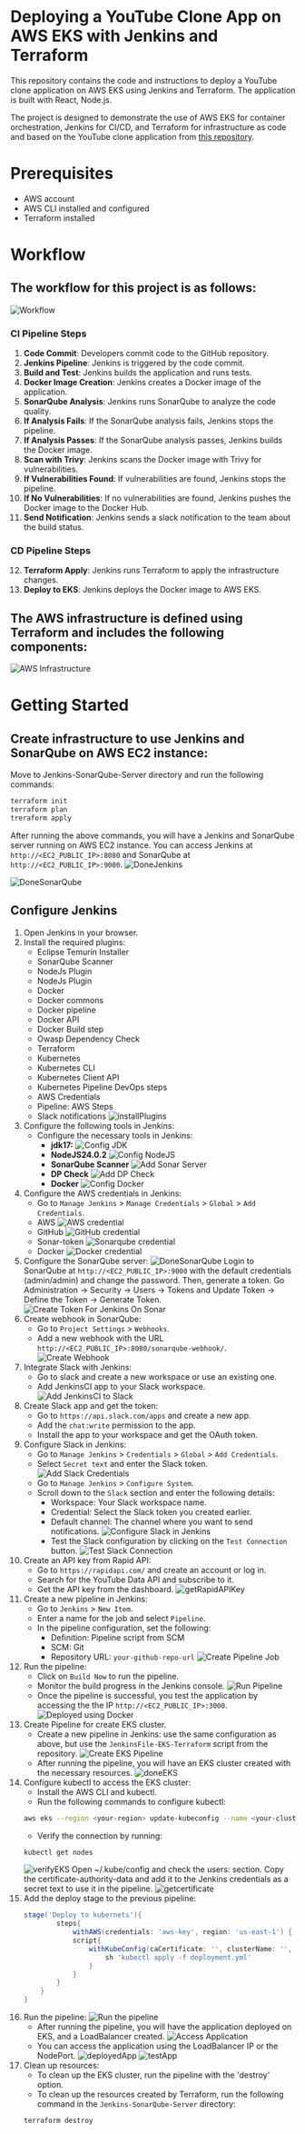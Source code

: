 # Deploying a YouTube Clone App on AWS EKS with Jenkins and Terraform
This repository contains the code and instructions to deploy a YouTube clone application on AWS EKS using Jenkins and Terraform. The application is built with React, Node.js.

The project is designed to demonstrate the use of AWS EKS for container orchestration, Jenkins for CI/CD, and Terraform for infrastructure as code and based on the YouTube clone application from [this repository](https://github.com/uniquesreedhar/Youtube-clone-app).
# Prerequisites
- AWS account
- AWS CLI installed and configured
- Terraform installed

# Workflow
## The workflow for this project is as follows:

![Workflow](/img/DevSecOps_final.png)
### CI Pipeline Steps
1. **Code Commit**: Developers commit code to the GitHub repository.
2. **Jenkins Pipeline**: Jenkins is triggered by the code commit.
3. **Build and Test**: Jenkins builds the application and runs tests.
4. **Docker Image Creation**: Jenkins creates a Docker image of the application.
5. **SonarQube Analysis**: Jenkins runs SonarQube to analyze the code quality.
6. **If Analysis Fails**: If the SonarQube analysis fails, Jenkins stops the pipeline.
7. **If Analysis Passes**: If the SonarQube analysis passes, Jenkins builds the Docker image.
8. **Scan with Trivy**: Jenkins scans the Docker image with Trivy for vulnerabilities.
9. **If Vulnerabilities Found**: If vulnerabilities are found, Jenkins stops the pipeline.
10. **If No Vulnerabilities**: If no vulnerabilities are found, Jenkins pushes the Docker image to the Docker Hub.
11. **Send Notification**: Jenkins sends a slack notification to the team about the build status.
### CD Pipeline Steps
12. **Terraform Apply**: Jenkins runs Terraform to apply the infrastructure changes.
13. **Deploy to EKS**: Jenkins deploys the Docker image to AWS EKS.

## The AWS infrastructure is defined using Terraform and includes the following components:
![AWS Infrastructure](/img/AWS-Data.jpg)


# Getting Started
## Create infrastructure to use Jenkins and SonarQube on AWS EC2 instance:
Move to Jenkins-SonarQube-Server directory and run the following commands:
```bash
terraform init
terraform plan
treraform apply
```
After running the above commands, you will have a Jenkins and SonarQube server running on AWS EC2 instance. You can access Jenkins at `http://<EC2_PUBLIC_IP>:8080` and SonarQube at `http://<EC2_PUBLIC_IP>:9000`.
![DoneJenkins](/img/DoneJenkins.png)


![DoneSonarQube](/img/DoneSonar.png)
## Configure Jenkins
1. Open Jenkins in your browser.
2. Install the required plugins:
    - Eclipse Temurin Installer 
    - SonarQube Scanner 
    - NodeJs Plugin 
    - NodeJs Plugin 
    - Docker
    - Docker commons
    - Docker pipeline
    - Docker API
    - Docker Build step
    - Owasp Dependency Check
    - Terraform
    - Kubernetes
    - Kubernetes CLI
    - Kubernetes Client API
    - Kubernetes Pipeline DevOps steps
    - AWS Credentials
    - Pipeline: AWS Steps
    - Slack notifications
![installPlugins](/img/installPlugins.png)
3. Configure the following tools in Jenkins:
    - Configure the necessary tools in Jenkins:
         - **jdk17:**
![Config JDK](/img/configJDK.png)
        - **NodeJS24.0.2**
![Config NodeJS](/img/configNodeJS.png)
        - **SonarQube Scanner**
![Add Sonar Server](/img/configSonar-scanner.png)
        - **DP Check**
![Add DP Check](/img/configDP-Check.png)
        - **Docker**
![Config Docker](/img/configDocker.png)
4. Configure the AWS credentials in Jenkins:
    - Go to `Manage Jenkins` > `Manage Credentials` > `Global` > `Add Credentials`.
    - AWS
![AWS credential](/img/addAWSCredentials.png)
    - GitHub
![GitHub credential](/img/addGithubCredentials.png)
    - Sonar-token
![Sonarqube credential](/img/addSonarCredentials.png)
    - Docker
![Docker credential](/img/addDockerCredentials.png)
5. Configure the SonarQube server:
![DoneSonarQube](/img/DoneSonar.png)
Login to SonarQube at `http://<EC2_PUBLIC_IP>:9000` with the default credentials (admin/admin) and change the password. Then, generate a token.
Go Administration → Security → Users → Tokens and Update Token → Define the Token → Generate Token.
![Create Token For Jenkins On Sonar](/img/createTokenForJenkinsOnSonar.png)
6. Create webhook in SonarQube:
   - Go to `Project Settings` > `Webhooks`.
   - Add a new webhook with the URL `http://<EC2_PUBLIC_IP>:8080/sonarqube-webhook/`.
![Create Webhook](/img/createWebhookForJenkinsOnSonar.png)
7. Integrate Slack with Jenkins:
   - Go to slack and create a new workspace or use an existing one.
   - Add JenkinsCI app to your Slack workspace.
   ![Add JenkinsCI to Slack](/img/addJenkinsIntoSlack.png)
8. Create Slack app and get the token:
   - Go to `https://api.slack.com/apps` and create a new app.
   - Add the `chat:write` permission to the app.
   - Install the app to your workspace and get the OAuth token.
9. Configure Slack in Jenkins:
   - Go to `Manage Jenkins` > `Credentials` > `Global` > `Add Credentials`.
   - Select `Secret text` and enter the Slack token.
   ![Add Slack Credentials](/img/addSlackCredentials.png)
   - Go to `Manage Jenkins` > `Configure System`.
   - Scroll down to the `Slack` section and enter the following details:
     - Workspace: Your Slack workspace name.
     - Credential: Select the Slack token you created earlier.
     - Default channel: The channel where you want to send notifications.
   ![Configure Slack in Jenkins](/img/configSlack.png)
     - Test the Slack configuration by clicking on the `Test Connection` button.
   ![Test Slack Connection](/img/configSlackSuccessfully.png)
10. Create an API key from Rapid API:
    - Go to `https://rapidapi.com/` and create an account or log in.
    - Search for the YouTube Data API and subscribe to it.
    - Get the API key from the dashboard.
    ![getRapidAPIKey](/img/getAPIToken.png)
11. Create a new pipeline in Jenkins:
    - Go to `Jenkins` > `New Item`.
    - Enter a name for the job and select `Pipeline`.
    - In the pipeline configuration, set the following:
      - Definition: Pipeline script from SCM
      - SCM: Git
      - Repository URL: `your-github-repo-url`
    ![Create Pipeline Job](/img/createPipeline.png)
12. Run the pipeline:
    - Click on `Build Now` to run the pipeline.
    - Monitor the build progress in the Jenkins console.
    ![Run Pipeline](/img/doneCIPipeline.png)
    - Once the pipeline is successful, you test the application by accessing the the IP `http://<EC2_PUBLIC_IP>:3000`.
    ![Deployed using Docker](/img/deployusingdocker.png)
13. Create Pipeline for create EKS cluster.
    - Create a new pipeline in Jenkins: use the same configuration as above, but use the `JenkinsFile-EKS-Terraform` script from the repository.
    ![Create EKS Pipeline](/img/createPipelineToCreateEKS.png)
    - After running the pipeline, you will have an EKS cluster created with the necessary resources.
    ![doneEKS](/img/createdEKS.png)
14. Configure kubectl to access the EKS cluster:
    - Install the AWS CLI and kubectl.
    - Run the following commands to configure kubectl:
    ```bash
    aws eks --region <your-region> update-kubeconfig --name <your-cluster-name>
    ```
    - Verify the connection by running:
    ```bash
    kubectl get nodes
    ```
    ![verifyEKS](/img/createdNodes.png)
    Open ~/.kube/config and check the users: section. Copy the certificate-authority-data and add it to the Jenkins credentials as a secret text to use it in the pipeline.
    ![getcertificate](/img/getK8sCert.png)
15. Add the deploy stage to the previous pipeline:
    ```groovy
    stage('Deploy to kubernets'){
            steps{
                withAWS(credentials: 'aws-key', region: 'us-east-1') {
                script{
                    withKubeConfig(caCertificate: '', clusterName: '', contextName: '', credentialsId: 'k8s', namespace: '', restrictKubeConfigAccess: false, serverUrl: '') {
                        sh 'kubectl apply -f deployment.yml'
                    }
                }
            }   
        }
    }
    ```
16. Run the pipeline:
![Run the pipeline](/img/donePipeline.png)
    - After running the pipeline, you will have the application deployed on EKS, and a LoadBalancer created.
    ![Access Application](/img/createdLB.png)
    - You can access the application using the LoadBalancer IP or the NodePort.
    ![deployedApp](/img/deploySuccessful.png)
    ![testApp](/img/testDeployment.png)
17. Clean up resources:
    - To clean up the EKS cluster, run the pipeline with the 'destroy' option.
    - To clean up the resources created by Terraform, run the following command in the `Jenkins-SonarQube-Server` directory:
    ```bash
    terraform destroy
    ```
    

